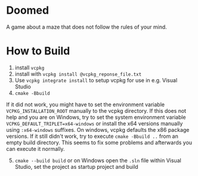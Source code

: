 # Doomed
A game about a maze that does not follow the rules of your mind.

# How to Build

1. install `vcpkg`
2. install with `vcpkg install @vcpkg_reponse_file.txt`
3. Use `vcpkg integrate install` to setup vcpkg for use in e.g. Visual Studio
4. `cmake -Bbuild`

If it did not work, you might have to set the environment variable `VCPKG_INSTALLATION_ROOT` manually to the vcpkg directory. If this does not help and you are on Windows, try to set the system environment variable `VCPKG_DEFAULT_TRIPLET=x64-windows` or install the x64 versions manually using `:x64-windows` suffixes. On windows, vcpkg defaults the x86 package versions.
If it still didn't work, try to execute `cmake -Bbuild ..` from an empty build directory. This seems to fix some problems and afterwards you can execute it normally.

5. `cmake --build build` or on Windows open the `.sln` file within Visual Studio, set the project as startup project and build